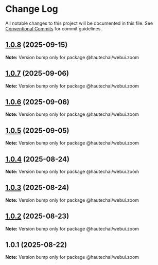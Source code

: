 # Change Log

All notable changes to this project will be documented in this file.
See [Conventional Commits](https://conventionalcommits.org) for commit guidelines.

## [1.0.8](https://github.com/HautechAI/webui/compare/@hautechai/webui.zoom@1.0.7...@hautechai/webui.zoom@1.0.8) (2025-09-15)

**Note:** Version bump only for package @hautechai/webui.zoom

## [1.0.7](https://github.com/HautechAI/webui/compare/@hautechai/webui.zoom@1.0.6...@hautechai/webui.zoom@1.0.7) (2025-09-06)

**Note:** Version bump only for package @hautechai/webui.zoom

## [1.0.6](https://github.com/HautechAI/webui/compare/@hautechai/webui.zoom@1.0.5...@hautechai/webui.zoom@1.0.6) (2025-09-06)

**Note:** Version bump only for package @hautechai/webui.zoom

## [1.0.5](https://github.com/HautechAI/webui/compare/@hautechai/webui.zoom@1.0.4...@hautechai/webui.zoom@1.0.5) (2025-09-05)

**Note:** Version bump only for package @hautechai/webui.zoom

## [1.0.4](https://github.com/HautechAI/webui/compare/@hautechai/webui.zoom@1.0.3...@hautechai/webui.zoom@1.0.4) (2025-08-24)

**Note:** Version bump only for package @hautechai/webui.zoom

## [1.0.3](https://github.com/HautechAI/webui/compare/@hautechai/webui.zoom@1.0.2...@hautechai/webui.zoom@1.0.3) (2025-08-24)

**Note:** Version bump only for package @hautechai/webui.zoom

## [1.0.2](https://github.com/HautechAI/webui/compare/@hautechai/webui.zoom@1.0.1...@hautechai/webui.zoom@1.0.2) (2025-08-23)

**Note:** Version bump only for package @hautechai/webui.zoom

## 1.0.1 (2025-08-22)

**Note:** Version bump only for package @hautechai/webui.zoom
